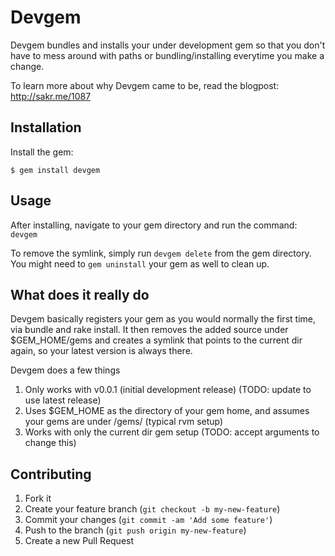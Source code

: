 # Devgem

Devgem bundles and installs your under development gem so that you don't have to mess around with paths or bundling/installing everytime you make a change.

To learn more about why Devgem came to be, read the blogpost: http://sakr.me/1087

## Installation

Install the gem:

    $ gem install devgem

## Usage

After installing, navigate to your gem directory and run the command: `devgem`

To remove the symlink, simply run `devgem delete` from the gem directory. You might need to `gem uninstall` your gem as well to clean up.

## What does it really do

Devgem basically registers your gem as you would normally the first time, via bundle and rake install. It then removes the added source under $GEM_HOME/gems and creates a symlink that points to the current dir again, so your latest version is always there.

Devgem does a few things

1. Only works with v0.0.1 (initial development release) (TODO: update to use latest release)
2. Uses $GEM_HOME as the directory of your gem home, and assumes your gems are under /gems/ (typical rvm setup)
3. Works with only the current dir gem setup (TODO: accept arguments to change this)

## Contributing

1. Fork it
2. Create your feature branch (`git checkout -b my-new-feature`)
3. Commit your changes (`git commit -am 'Add some feature'`)
4. Push to the branch (`git push origin my-new-feature`)
5. Create a new Pull Request
